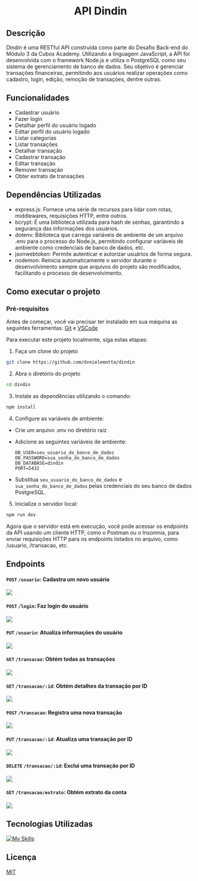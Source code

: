 

<div align="center">
  <h1>API Dindin</h1>
</div>


## Descrição
Dindin é uma RESTful API construída como parte do Desafio Back-end do Módulo 3 da Cubos Academy. 
Utilizando a linguagem JavaScript, a API foi desenvolvida com o framework Node.js e utiliza o PostgreSQL como seu sistema de gerenciamento de banco de dados.
Seu objetivo é gerenciar transações financeiras, permitindo aos usuários realizar operações como cadastro, login, edição, remoção de transações, dentre outras.


## Funcionalidades
- Cadastrar usuário
- Fazer login
- Detalhar perfil do usuário logado
- Editar perfil do usuário logado
- Listar categorias
- Listar transações
- Detalhar transação
- Cadastrar transação
- Editar transação
- Remover transação
- Obter extrato de transações

## Dependências Utilizadas
- express.js: Fornece uma série de recursos para lidar com rotas, middlewares, requisições HTTP, entre outros.
- bcrypt: É uma biblioteca utilizada para hash de senhas, garantindo a segurança das informações dos usuários.
- dotenv: Biblioteca que carrega variáveis de ambiente de um arquivo .env para o processo do Node.js, permitindo configurar variáveis de ambiente como credenciais de banco de dados, etc.
- jsonwebtoken: Permite autenticar e autorizar usuários de forma segura.
- nodemon: Reinicia automaticamente o servidor durante o desenvolvimento sempre que arquivos do projeto são modificados, facilitando o processo de desenvolvimento.


## Como executar o projeto
### Pré-requisitos
Antes de começar, você vai precisar ter instalado em sua máquina as seguintes ferramentas:
[Git](https://git-scm.com) e [VSCode](https://code.visualstudio.com/)

Para executar este projeto localmente, siga estas etapas:

1) Faça um clone do projeto
```bash
git clone https://github.com/dxnielemotta/dindin
```
2) Abra o diretório do projeto
```bash
cd dindin
```

3) Instale as dependências utilizando o comando:
```bash
npm install
```

4) Configure as variáveis de ambiente:
- Crie um arquivo .env no diretório raiz
- Adicione as seguintes variáveis de ambiente:
  
  ```
  DB_USER=seu_usuario_do_banco_de_dados
  DB_PASSWORD=sua_senha_do_banco_de_dados
  DB_DATABASE=dindin
  PORT=5432
  ```
- Substitua `seu_usuario_do_banco_de_dados` e `sua_senha_do_banco_de_dados` pelas credenciais do seu banco de dados PostgreSQL.


5) Inicialize o servidor local: 
```bash
npm run dev
```
Agora que o servidor está em execução, você pode acessar os endpoints da API usando um cliente HTTP, como o Postman ou o Insomnia, para enviar requisições HTTP para os endpoints listados no arquivo, como /usuario, /transacao, etc.

## Endpoints

#### `POST` `/usuario`: Cadastra um novo usuário
![](img/cadastrar-usuario.gif)

#### `POST` `/login`: Faz login do usuário
![](img/login.gif)

#### `PUT` `/usuario`: Atualiza informações do usuário
![](img/atualizar-usuario.gif)

#### `GET` `/transacao`: Obtém todas as transações
![](img/obter-transação.gif)

#### `GET` `/transacao/:id`: Obtém detalhes da transação por ID
![](img/detalhar-transação.gif)

#### `POST` `/transacao`: Registra uma nova transação
![](img/cadastrar-transação.gif)

#### `PUT` `/transacao/:id`: Atualiza uma transação por ID
![](img/atualizar-transação.gif)

#### `DELETE` `/transacao/:id`: Exclui uma transação por ID
![](img/excluir-transação.gif)

#### `GET` `/transacao/extrato`: Obtém extrato da conta
![](img/obter-extrato.gif)



## Tecnologias Utilizadas
[![My Skills](https://skillicons.dev/icons?i=js,nodejs,insomnia,express,postgres,git,github )](https://skillicons.dev)


## Licença
[MIT](LICENSE)
